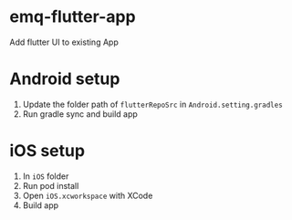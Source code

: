 # emq-flutter-app
Add flutter UI to existing App

# Android setup
1. Update the folder path of `flutterRepoSrc` in `Android.setting.gradles`
2. Run gradle sync and build app

# iOS setup
1. In `iOS` folder
2. Run pod install
3. Open `iOS.xcworkspace` with XCode
4. Build app

